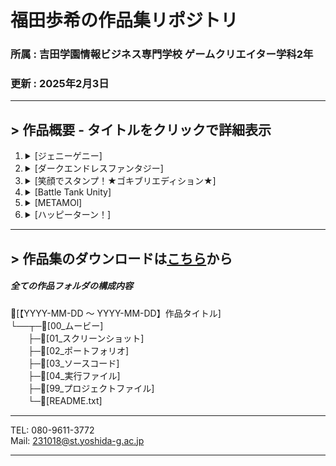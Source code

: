 # 福田歩希の作品集リポジトリ
### 所属 : 吉田学園情報ビジネス専門学校 ゲームクリエイター学科2年
### 更新 : 2025年2月3日

-------------------------------------------------------------------------------------------------------------------------------------

## > 作品概要 - タイトルをクリックで詳細表示
1. <details><summary>[ジェニーゲニー]</summary>説明を追加予定</details>
1. <details><summary>[ダークエンドレスファンタジー]</summary>説明を追加予定</details>
1. <details><summary>[笑顔でスタンプ！★ゴキブリエディション★]</summary>説明を追加予定</details>
1. <details><summary>[Battle Tank Unity]</summary>説明を追加予定</details>
1. <details><summary>[METAMOl]</summary>説明を追加予定</details>
1. <details><summary>[ハッピーターン！]</summary>説明を追加予定</details>

-------------------------------------------------------------------------------------------------------------------------------------
## > 作品集のダウンロードは[こちら](https://github.com/AYUKIAYUKIAYUKI/CyberCreaters_2026_AyukiFukuda/releases/tag/Test "プレイはこちらから")から
##### 全ての作品フォルダの構成内容
📁[【YYYY-MM-DD ～ YYYY-MM-DD】作品タイトル]  
└──┬─📁[00_ムービー]  
　　├─📁[01_スクリーンショット]  
　　├─📁[02_ポートフォリオ]  
　　├─📁[03_ソースコード]  
　　├─📁[04_実行ファイル]  
　　├─📁[99_プロジェクトファイル]  
　　└─📄[README.txt]

-------------------------------------------------------------------------------------------------------------------------------------
TEL: 080-9611-3772  
Mail: 231018@st.yoshida-g.ac.jp

-------------------------------------------------------------------------------------------------------------------------------------
